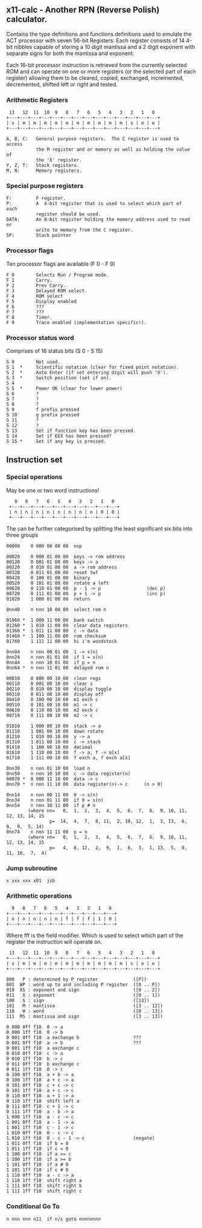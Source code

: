 ## x11-calc - Another RPN (Reverse Polish) calculator.

Contains the type definitions and functions definitions used to emulate the
ACT  processor  with seven 56-bit Registers.  Each register consists  of 14
4-bit nibbles capable of storing a 10 digit mantissa and a 2 digit exponent
with separate signs for both the mantissa and exponent.

Each  16-bit processor instruction is retrieved from the currently selected
ROM and can operate on one or more registers (or the selected part of  each
register) allowing them to  be  cleared, copied,  exchanged,   incremented,
decremented, shifted left or right and tested.

<h3>Arithmetic Registers</h3>

     13   12  11  10  9   8   7   6   5   4   3   2   1   0
    +---+---+---+---+---+---+---+---+---+---+---+---+---+---+
    | s | m | m | m | m | m | m | m | m | m | m | s | e | e |
    +---+---+---+---+---+---+---+---+---+---+---+---+---+---+

    A, B, C:   General purpose registers.  The C register is used to access
               the M register and or memory as well as holding the value of
               the 'X' register.
    Y, Z, T:   Stack registers.
    M, N:      Memory registers.

<h3>Special purpose registers</h3>

    F:         F register.
    P:         A  4-bit register that is used to select which part of  each
               register should be used.
    DATA:      An 8-bit register holding the memory address used to read or
               write to memory from the C register.
    SP:        Stack pointer

<h3>Processor flags</h3>

Ten processor flags are available (F 0 - F 9)

    F 0        Selects Run / Program mode.
    F 1        Carry.
    F 2        Prev Carry.
    F 3        Delayed ROM select.
    F 4        ROM select
    F 5        Display enabled
    F 6        ???
    F 7        ???
    F 8        Timer.
    F 9        Trace enabled (implementation specific!).

<h3>Processor status word</h3>

Comprises of 16 status bits (S 0 - S 15)

    S 0        Not used.
    S 1  *     Scientific notation (clear for fixed point notation).
    S 2  *     Auto Enter (if set entering digit will push 'X').
    S 3  *     Switch position (set if on).
    S 4
    S 5  *     Power OK (clear for lower power)
    S 6        ?
    S 7        ?
    S 8        ?
    S 9        f prefix pressed
    S 10       g prefix pressed
    S 11       ?
    S 12       ?
    S 13       Set if function key has been pressed.
    S 14       Set if EEX has been pressed?
    S 15 *     Set if any key is pressed.

<h2>Instruction set</h2>

<h3>Special operations</h3>

May be one or two word instructions!

       9   8   7   6   5   4   3   2   1   0
     +---+---+---+---+---+---+---+---+---+---+
     | n | n | n | n | n | n | n | n | 0 | 0 |
     +---+---+---+---+---+---+---+---+---+---+

The can be further categorised by splitting the least significant six  bits
into three groups

    00000    0 000 00 00 00  nop

    00020    0 000 01 00 00  keys -> rom address
    00120    0 001 01 00 00  keys -> a
    00220    0 010 01 00 00  a -> rom address
    00320    0 011 01 00 00  reset twf
    00420    0 100 01 00 00  binary
    00520    0 101 01 00 00  rotate a left
    00620    0 110 01 00 00  p - 1 -> p                 (dec p)
    00720    0 111 01 00 00  p + 1 -> p                 (inc p)
    01020    1 000 01 00 00  return

    0nn40    n nnn 10 00 00  select rom n

    01060 *  1 000 11 00 00  bank switch
    01260 *  1 010 11 00 00  clear data registers
    01360 *  1 011 11 00 00  c -> data
    01460 *  1 100 11 00 00  rom checksum
    01760    1 111 11 00 00  hi i'm woodstock

    0nn04    n nnn 00 01 00  1 -> s(n)
    0nn24    n nnn 01 01 00  if 1 = s(n)
    0nn44    n nnn 10 01 00  if p = n
    0nn64 *  n nnn 11 01 00  delayed rom n

    00010    0 000 00 10 00  clear regs
    00110    0 001 00 10 00  clear s
    00210    0 010 00 10 00  display toggle
    00310    0 011 00 10 00  display off
    00410    0 100 00 10 00  m1 exch c
    00510    0 101 00 10 00  m1 -> c
    00610    0 110 00 10 00  m2 exch c
    00710    0 111 00 10 00  m2 -> c

    01010    1 000 00 10 00  stack -> a
    01110    1 001 00 10 00  down rotate
    01210    1 010 00 10 00  y -> a
    01310    1 011 00 10 00  c -> stack
    01410    1 100 00 10 00  decimal
    01610    1 110 00 10 00  f -> a, f -> a[x]
    01710    1 111 00 10 00  f exch a, f exch a[x]

    0nn30    n nnn 01 10 00  load n
    0nn50    n nnn 10 10 00  c -> data register(n)
    00070 *  0 000 11 10 00  data -> c
    0nn70 *  n nnn 11 10 00  data register(n)-> c      (n > 0)

    0nn14    n nnn 00 11 00  0 -> s(n)
    0nn34    n nnn 01 11 00  if 0 = s(n)
    0nn54    n nnn 10 11 00  if p # n
            (where nn=   0,  1,  2,  3,  4,  5,  6,  7,  8,  9, 10, 11, 12, 13, 14, 15
                    p=  14,  4,  7,  8, 11,  2, 10, 12,  1,  3, 13,  6,  0,  9,  5, 14)
    0nn74    n nnn 11 11 00  p = n
            (where nn=   0,  1,  2,  3,  4,  5,  6,  7,  8,  9, 10, 11, 12, 13, 14, 15
                    p=   4,  8, 12,  2,  9,  1,  6,  3,  1, 13,  5,  0, 11, 10,  7,  4)

<h3>Jump subroutine</h3>

    x xxx xxx x01  jsb


<h3>Arithmetic operations</h3>

      9   8   7   6   5   4   3   2   1   0
    +---+---+---+---+---+---+---+---+---+---+
    | n | n | n | n | n | f | f | f | 1 | 0 |
    +---+---+---+---+---+---+---+---+---+---+

Where fff is the field modifier.  Which is used to select which part of
the register the instruction will operate on.

     13   12  11  10  9   8   7   6   5   4   3   2   1   0
    +---+---+---+---+---+---+---+---+---+---+---+---+---+---+
    | s | m | m | m | m | m | m | m | m | m | m | s | e | e |
    +---+---+---+---+---+---+---+---+---+---+---+---+---+---+
    
    000   P : determined by P register             ([P])
    001  WP : word up to and including P register  ([0 .. P])
    010  XS : exponent and sign                    ([0 .. 2])
    011   X : exponent                             ([0 .. 1])
    100   S : sign                                 ([13])
    101   M : mantissa                             ([3 .. 12])
    110   W : word                                 ([0 .. 13])
    111  MS : mantissa and sign                    ([3 .. 13])
<p>  

    0 000 0ff f10  0 -> a
    0 000 1ff f10  0 -> b
    0 001 0ff f10  a exchange b                    ???
    0 001 0ff f10  a -> b                          ???
    0 001 1ff f10  a exchange c
    0 010 0ff f10  c -> a
    0 010 1ff f10  b -> c
    0 011 0ff f10  b exchange c
    0 011 1ff f10  0 -> c
    0 100 0ff f10  a + b -> a
    0 100 1ff f10  a + c -> a
    0 101 0ff f10  c + c -> c
    0 101 1ff f10  a + c -> c
    0 110 0ff f10  a + 1 -> a
    0 110 1ff f10  shift left a
    0 111 0ff f10  c + 1 -> c
    0 111 1ff f10  a - b -> a
    1 000 1ff f10  a - c -> c
    1 001 0ff f10  a - 1 -> a
    1 001 1ff f10  c - 1 -> c
    1 010 0ff f10  0 - c -> c
    1 010 1ff f10  0 - c - 1 -> c                  (negate)
    1 011 0ff f10  if b = 0
    1 011 1ff f10  if c = 0
    1 100 0ff f10  if a >= c
    1 100 1ff f10  if a >= b
    1 101 0ff f10  if a # 0
    1 101 1ff f10  if c # 0
    1 110 0ff f10  a - c -> a
    1 110 1ff f10  shift right a
    1 111 0ff f10  shift right b
    1 111 1ff f10  shift right c

<h3>Conditional Go To</h3>

    n nnn nnn n11  if n/c goto nnnnnnnn
